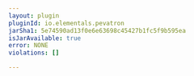 ```yaml
---
layout: plugin
pluginId: io.elementals.pevatron
jarSha1: 5e74590ad13f0e6e63698c45427b1fc5f9b595ea
isJarAvailable: true
error: NONE
violations: []

---
```

